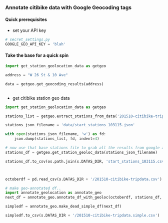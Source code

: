 

### Annotate citibike data with Google Geocoding tags

#### Quick prerequisites
* set your API key
```python
# secret_settings.py
GOOGLE_GEO_API_KEY = 'blah'
```

#### Take the base for a quick spin
```python
import get_station_geolocation_data as getgeo

address = "W 26 St & 10 Ave"

data = getgeo.get_geocoding_results(address)



```
* get citibike station geo data
```python
import get_station_geolocation_data as getgeo

stations_list = getgeo.extract_stations_from_data('201510-citibike-tripdata.csv')

stations_json_filename = 'data/start_stations_103115.json'

with open(stations_json_filename, 'w') as fd:
	json.dump(stations_list, fd, indent=4)

# now use that base stations file to grab all the results from google api...
stations_df = getgeo.get_station_geoloc_data(stations_json_filename)

stations_df.to_csv(os.path.join(s.DATAS_DIR, 'start_stations_103115.csv'))



octoberdf = pd.read_csv(s.DATAS_DIR + '/201510-citibike-tripdata.csv')

# make geo-annotated df..
import annotate_geolocation as annotate_geo
next_df = annotate_geo.annotate_df_with_geoloc(octoberdf, stations_df, noisy_nonmatches=False)

simpledf = annotate_geo.make_dead_simple_df(next_df)

simpledf.to_csv(s.DATAS_DIR + '/201510-citibike-tripdata.simple.csv')


```


